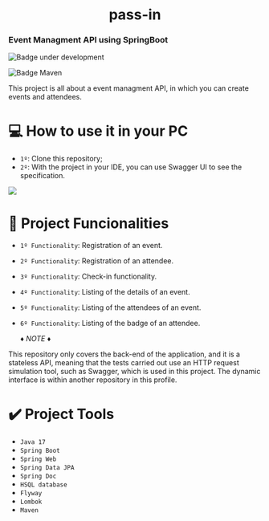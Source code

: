 # <h1 align="center"> pass-in </h1>
<h3> Event Managment API using SpringBoot </h3>

![Badge under development](http://img.shields.io/static/v1?label=STATUS&message=UNDER-DEVELOPMENT&color=BLUE&style=for-the-badge)

![Badge Maven](http://img.shields.io/static/v1?label=MAVEN&message=v4.0.0&color=BLUE&style=for-the-badge)

<p> This project is all about a event managment API, in which you can create events and attendees. </p>

# :computer: How to use it in your PC

- `1º`: Clone this repository;
- `2º`: With the project in your IDE, you can use Swagger UI to see the specification.
<div>
  <a href="http://localhost:8080/swagger-ui/index.html#/"><img loading="lazy" src="https://img.shields.io/badge/SwaggerUI-008000" target="_blank">    </a>
</div>

# :hammer: Project Funcionalities

- `1º Functionality`: Registration of an event.
- `2º Functionality`: Registration of an attendee.
- `3º Functionality`: Check-in functionality.
- `4º Functionality`: Listing of the details of an event.
- `5º Functionality`: Listing of the attendees of an event.
- `6º Functionality`: Listing of the badge of an attendee.

    :diamonds:  _NOTE_  :diamonds:

<p> This repository only covers the back-end of the application, and it is a stateless API, meaning that the tests carried out use an HTTP request simulation tool, such as Swagger, which is used in this project. The dynamic interface is within another repository in this profile. </p>

# :heavy_check_mark: Project Tools

- `Java 17`
- `Spring Boot`
- `Spring Web`
- `Spring Data JPA`
- `Spring Doc`
- `HSQL database`
- `Flyway`
- `Lombok`
- `Maven`
